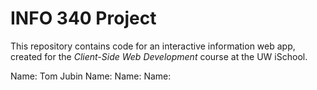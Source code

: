 # INFO 340 Project

This repository contains code for an interactive information web app, created for the _Client-Side Web Development_ course at the UW iSchool.

Name: Tom Jubin
Name:
Name:
Name:
